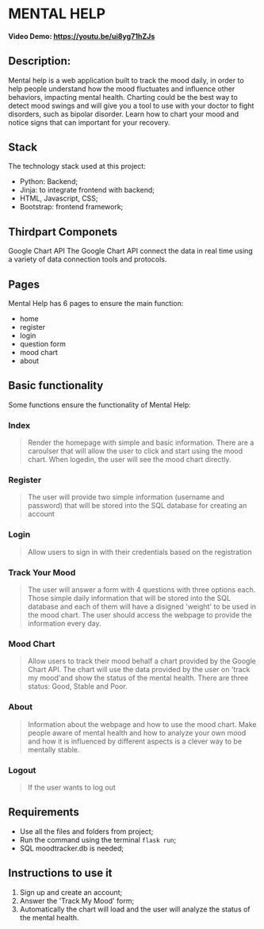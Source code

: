 # MENTAL HELP
#### Video Demo:  <https://youtu.be/ui8yg71hZJs>

## Description:
Mental help is a web application built to track the mood daily, in order to help people understand how the mood fluctuates and influence other behaviors, impacting mental health.
Charting could be the best way to detect mood swings and will give you a tool to use with your doctor to fight disorders, such as bipolar disorder. Learn how to chart your mood and notice signs that can important for your recovery.


## Stack
The technology stack used at this project:
+ Python: Backend;
+ Jinja: to integrate frontend with backend;
+ HTML, Javascript, CSS;
+ Bootstrap: frontend framework;

## Thirdpart Componets
Google Chart API
The Google Chart API connect the data in real time using a variety of data connection tools and protocols.

## Pages
Mental Help has 6 pages to ensure the main function:
+ home
+ register
+ login
+ question form
+ mood chart
+ about

## Basic functionality
Some functions ensure the functionality of Mental Help:

### Index
>Render the homepage with simple and basic information.
There are a caroulser that will allow the user to click and start using the mood chart. When logedin, the user will see the mood chart directly.

### Register
>The user will provide two simple information (username and password) that will be stored into the SQL database for creating an account

### Login
>Allow users to sign in with their credentials based on the registration

### Track Your Mood
>The user will answer a form with 4 questions with three options each. Those simple daily information that will be stored into the SQL database and each of them will have a disigned 'weight' to be used in the mood chart. The user should access the webpage to provide the information every day.

### Mood Chart
>Allow users to track their mood behalf a chart provided by the Google Chart API.
The chart will use the data provided by the user on 'track my mood'and show the status of the mental health.
There are three status: Good, Stable and Poor.

### About
>Information about the webpage and how to use the mood chart. Make people aware of mental health and how to analyze your own mood and how it is influenced by different aspects is a clever way to be mentally stable.

### Logout
>If the user wants to log out


## Requirements
+ Use all the files and folders from project;
+ Run the command using the terminal ``flask run``;
+ SQL moodtracker.db is needed;

## Instructions to use it
1. Sign up and create an account;
2. Answer the 'Track My Mood' form;
3. Automatically the chart will load and the user will analyze the status of the mental health.

